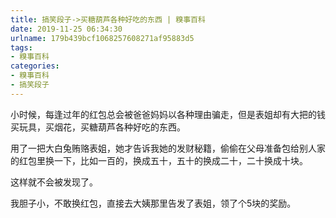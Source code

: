 ```yaml
---
title: 搞笑段子->买糖葫芦各种好吃的东西 | 糗事百科
date: 2019-11-25 06:34:30
urlname: 179b439bcf1068257608271af95883d5
tags: 
- 糗事百科
categories:
- 糗事百科
- 搞笑段子
---
```

小时候，每逢过年的红包总会被爸爸妈妈以各种理由骗走，但是表姐却有大把的钱买玩具，买烟花，买糖葫芦各种好吃的东西。

用了一把大白兔贿赂表姐，她才告诉我她的发财秘籍，偷偷在父母准备包给别人家的红包里换一下，比如一百的，换成五十，五十的换成二十，二十换成十块。

这样就不会被发现了。

我胆子小，不敢换红包，直接去大姨那里告发了表姐，领了个5块的奖励。


